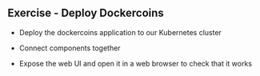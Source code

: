 ## Exercise - Deploy Dockercoins

- Deploy the dockercoins application to our Kubernetes cluster

- Connect components together

- Expose the web UI and open it in a web browser to check that it works
